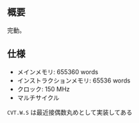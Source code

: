 ## 概要

完動。

## 仕様

- メインメモリ: 655360 words
- インストラクションメモリ: 65536 words
- クロック: 150 MHz
- マルチサイクル

`CVT.W.S` は最近接偶数丸めとして実装してある
